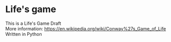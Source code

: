 # Life's game
This is a Life's Game Draft</br>
More information: https://en.wikipedia.org/wiki/Conway%27s_Game_of_Life</br>
Written in Python

